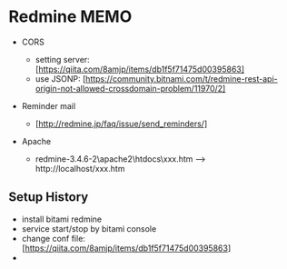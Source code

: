 Redmine MEMO
============

* CORS

  * setting server: [https://qiita.com/8amjp/items/db1f5f71475d00395863]
  * use JSONP: [https://community.bitnami.com/t/redmine-rest-api-origin-not-allowed-crossdomain-problem/11970/2]
  

* Reminder mail
  * [http://redmine.jp/faq/issue/send_reminders/]
 
* Apache
  * redmine-3.4.6-2\apache2\htdocs\xxx.htm  --> http://localhost/xxx.htm

Setup History
-------------

* install bitami redmine
* service start/stop by bitami console
* change conf file:  [https://qiita.com/8amjp/items/db1f5f71475d00395863]
*
